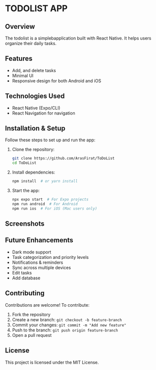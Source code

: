 # TODOLIST APP

##  Overview
The todolist is a simplebapplication built with React Native. It helps users organize their daily tasks.

##  Features
- Add, and delete tasks
- Minimal UI
- Responsive design for both Android and iOS

##  Technologies Used
- React Native (Expo/CLI)
- React Navigation for navigation

##  Installation & Setup
Follow these steps to set up and run the app:

1. Clone the repository:
   ```bash
   git clone https://github.com/ArasFirat/ToDoList
   cd ToDoList
   ```
2. Install dependencies:
   ```bash
   npm install  # or yarn install
   ```
3. Start the app:
   ```bash
   npx expo start  # For Expo projects
   npm run android  # For Android
   npm run ios  # For iOS (Mac users only)
   ```

##  Screenshots


##  Future Enhancements
- Dark mode support
- Task categorization and priority levels
- Notifications & reminders
- Sync across multiple devices
- Edit tasks
- Add database

##  Contributing
Contributions are welcome! To contribute:
1. Fork the repository
2. Create a new branch: `git checkout -b feature-branch`
3. Commit your changes: `git commit -m "Add new feature"`
4. Push to the branch: `git push origin feature-branch`
5. Open a pull request

##  License
This project is licensed under the MIT License.


